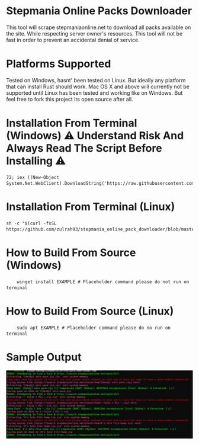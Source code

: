 # Stepmania Online Packs Downloader

This tool will scrape stepmaniaonline.net to download all packs available on the site. While respecting server owner's resources. This tool will not be fast in order to prevent an accidental denial of service.


# Platforms Supported

Tested on Windows, hasnt' been tested on Linux. But ideally any platform that can install Rust should work. Mac OS X and above will currently not be supported until Linux has been tested and working like on Windows. But feel free to fork this project its open source after all.

# Installation From Terminal (Windows) ⚠️ Understand Risk And Always Read The Script Before Installing ⚠️

```
72; iex ((New-Object System.Net.WebClient).DownloadString('https://raw.githubusercontent.com/zulrah93/stepmania_online_pack_downloader/master/install.ps1'))
```

# Installation From Terminal (Linux)

```
sh -c "$(curl -fsSL https://github.com/zulrah93/stepmania_online_pack_downloader/blob/master/install.sh)"
```

# How to Build From Source (Windows)


```
    winget install EXAMPLE # Placeholder command please do not run on terminal
```

# How to Build From Source (Linux)

```
    sudo apt EXAMPLE # Placeholder command please do no run on terminal
```

# Sample Output

![Sample Output](https://github.com/zulrah93/stepmania_online_pack_downloader/blob/master/sample_output.png)
